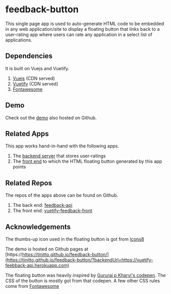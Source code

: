 # feedback-button

This single page app is used to auto-generate HTML code to be embedded in any web application/site to display a floating button that links back to a user-rating app where users can rate any application in a select list of applications.

## Dependencies

It is built on Vuejs and Vuetify.

1. [Vuejs](https://vuejs.org/v2/guide/installation.html#CDN) (CDN served)
2. [Vuetify](https://vuetifyjs.com/en/getting-started/quick-start#cdn-install) (CDN served)
3. [Fontawesome](https://fontawesome.com)

## Demo

Check out the [demo](https://tinitto.github.io/feedback-button/?backendUrl=https://vuetify-feebback-api.herokuapp.com) also hosted on Github.

## Related Apps

This app works hand-in-hand with the following apps.

1. The [backend server](https://vuetify-feedback-api.herokuapp.com/docs) that stores user-ratings
2. The [front end](https://feedback.sopherapps.com) to which the HTML floating button generated by this app points

## Related Repos

The repos of the apps above can be found on Github.

1. The back end: [feedback-api](https://github.com/Tinitto/feedback-api)
2. The front end: [vuetify-feedback-front](https://github.com/vuetify-feedback-front)

## Acknowledgements

The thumbs-up icon used in the floating button is got from [Icons8](https://icons8.com/icon/85597/thumbs-up")

The demo is hosted on Github pages at [https://https://tinitto.github.io/feedback-button/](https://tinitto.github.io/feedback-button/?backendUrl=https://vuetify-feebback-api.herokuapp.com)

The floating button was heavily inspired by [Gururaj p Kharvi's codepen](https://codepen.io/androidcss/pen/MyvQgG). The CSS of the button is mostly got from that codepen. A few other CSS rules come from [Fontawesome](https://fontawesome.com)
